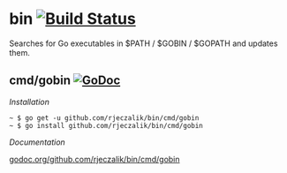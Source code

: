 bin [![Build Status](https://travis-ci.org/rjeczalik/bin.png?branch=master)](https://travis-ci.org/rjeczalik/bin)
=========

Searches for Go executables in $PATH / $GOBIN / $GOPATH and updates them.

## cmd/gobin [![GoDoc](https://godoc.org/github.com/rjeczalik/bin/cmd/gobin?status.png)](https://godoc.org/github.com/rjeczalik/bin/cmd/gobin)

*Installation*

```
~ $ go get -u github.com/rjeczalik/bin/cmd/gobin
~ $ go install github.com/rjeczalik/bin/cmd/gobin
```

*Documentation*

[godoc.org/github.com/rjeczalik/bin/cmd/gobin](http://godoc.org/github.com/rjeczalik/bin/cmd/gobin)
